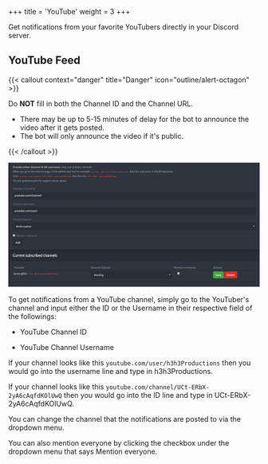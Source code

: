 +++
title = 'YouTube'
weight = 3
+++

Get notifications from your favorite YouTubers directly in your Discord server.

<!--more-->

## YouTube Feed

{{< callout context="danger" title="Danger" icon="outline/alert-octagon" >}}

Do **NOT** fill in both the Channel ID and the Channel URL.

- There may be up to 5-15 minutes of delay for the bot to announce the video after it gets posted.
- The bot will only announce the video if it's public.

{{< /callout >}}

![Showcase of the YouTube feed interface.](./youtube.png)

To get notifications from a YouTube channel, simply go to the YouTuber's channel and input either the ID or the Username in their respective field of the followings:

- YouTube Channel ID

- YouTube Channel Username

If your channel looks like this `youtube.com/user/h3h3Productions` then you would go into the username line and type
in h3h3Productions.

If your channel looks like this `youtube.com/channel/UCt-ERbX-2yA6cAqfdKOlUwQ` then you would go into the ID line and
type in UCt-ERbX-2yA6cAqfdKOlUwQ.

You can change the channel that the notifications are posted to via the dropdown menu.

You can also mention everyone by clicking the checkbox under the dropdown menu that says Mention everyone.
